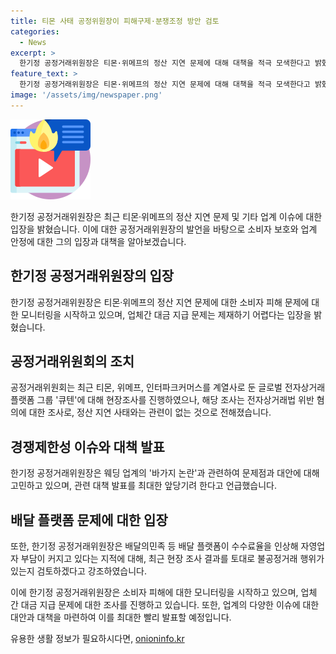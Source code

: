 ```yaml
---
title: 티몬 사태 공정위원장이 피해구제·분쟁조정 방안 검토
categories:
  - News
excerpt: >
  한기정 공정거래위원장은 티몬·위메프의 정산 지연 문제에 대해 대책을 적극 모색한다고 밝혔으며, 소비자 피해 외에는 업체 간 대금 지급 문제에 대한 제재가 어렵다는 입장을 내비쳤다. 또한, 큐텐의 위메프 인수와 웨딩 업계의 문제에 대한 대책 발표를 최대한 앞당기겠다고 언급하며, 불공정거래 행위가 있는지도 검토할 것이라고 강조했다.
feature_text: >
  한기정 공정거래위원장은 티몬·위메프의 정산 지연 문제에 대해 대책을 적극 모색한다고 밝혔으며, 소비자 피해 외에는 업체 간 대금 지급 문제에 대한 제재가 어렵다는 입장을 내비쳤다. 또한, 큐텐의 위메프 인수와 웨딩 업계의 문제에 대한 대책 발표를 최대한 앞당기겠다고 언급하며, 불공정거래 행위가 있는지도 검토할 것이라고 강조했다.
image: '/assets/img/newspaper.png'
---
```


<p><img src="/assets/img/news.png" alt="rentncar 속보" /></p>

<p>한기정 공정거래위원장은 최근 티몬·위메프의 정산 지연 문제 및 기타 업계 이슈에 대한 입장을 밝혔습니다. 이에 대한 공정거래위원장의 발언을 바탕으로 소비자 보호와 업계 안정에 대한 그의 입장과 대책을 알아보겠습니다. </p>

<h2 data-ke-size="size26">한기정 공정거래위원장의 입장</h2>

<p>한기정 공정거래위원장은 티몬·위메프의 정산 지연 문제에 대한 소비자 피해 문제에 대한 모니터링을 시작하고 있으며, 업체간 대금 지급 문제는 제재하기 어렵다는 입장을 밝혔습니다.</p>

<h2 data-ke-size="size26">공정거래위원회의 조치</h2>

<p>공정거래위원회는 최근 티몬, 위메프, 인터파크커머스를 계열사로 둔 글로벌 전자상거래플랫폼 그룹 '큐텐'에 대해 현장조사를 진행하였으나, 해당 조사는 전자상거래법 위반 혐의에 대한 조사로, 정산 지연 사태와는 관련이 없는 것으로 전해졌습니다.</p>

<h2 data-ke-size="size26">경쟁제한성 이슈와 대책 발표</h2>

<p>한기정 공정거래위원장은 웨딩 업계의 '바가지 논란'과 관련하여 문제점과 대안에 대해 고민하고 있으며, 관련 대책 발표를 최대한 앞당기려 한다고 언급했습니다.</p>

<h2 data-ke-size="size26">배달 플랫폼 문제에 대한 입장</h2> 

<p>또한, 한기정 공정거래위원장은 배달의민족 등 배달 플랫폼이 수수료율을 인상해 자영업자 부담이 커지고 있다는 지적에 대해, 최근 현장 조사 결과를 토대로 불공정거래 행위가 있는지 검토하겠다고 강조하였습니다.</p>

<p>이에 한기정 공정거래위원장은 소비자 피해에 대한 모니터링을 시작하고 있으며, 업체 간 대금 지급 문제에 대한 조사를 진행하고 있습니다. 또한, 업계의 다양한 이슈에 대한 대안과 대책을 마련하여 이를 최대한 빨리 발표할 예정입니다.</p>
유용한 생활 정보가 필요하시다면, <a href="https://onioninfo.kr" rel="dofollow">onioninfo.kr</a>


